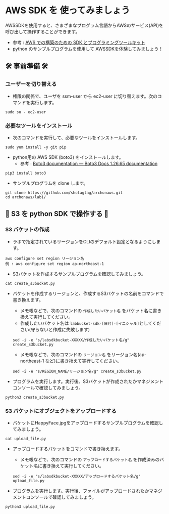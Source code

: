 # AWS SDK を 使ってみましょう
AWSSDKを使用すると、さまざまなプログラム言語からAWSのサービス(API)を呼び出して操作することができます。
- 参考 : [AWS での構築のための SDK とプログラミングツールキット](https://aws.amazon.com/jp/developer/tools/)
- python のサンプルプログラムを使用して AWSSDKを体験してみましょう！

## 🛠️ 事前準備 🛠️

### ユーザーを切り替える
- 権限の関係で、ユーザを ssm-user から ec2-user に切り替えます。次のコマンドを実行します。
```
sudo su - ec2-user
```

### 必要なツールをインストール ###
- 次のコマンドを実行して、必要なツールをインストールします。
```
sudo yum install -y git pip
```
- python用の AWS SDK (boto3) をインストールします。
  - 参考 : [Boto3 documentation — Boto3 Docs 1.26.65 documentation](https://boto3.amazonaws.com/v1/documentation/api/latest/index.html)
```
pip3 install boto3
```

- サンプルプログラムを clone します。
```
git clone https://github.com/shotagtag/archonaws.git
cd archonaws/lab1/
```

## 🚀 S3 を python SDK で操作する 🚀

###  S3 バケットの作成
- ラボで指定されているリージョンをCLIのデフォルト設定となるようにします。
```
aws configure set region リージョン名
例 : aws configure set region ap-northeast-1
```

- S3バケットを作成するサンプルプログラムを確認してみましょう。
```
cat create_s3bucket.py
```

- バケットを作成するリージョンと、作成するS3バケットの名前をコマンドで書き換えます。
  - メモ帳などで、次のコマンドの `作成したいバケット名` をバケット名に書き換えて実行してください。
  - 作成したいバケット名は `labbucket-sdk-[日付]-[イニシャル]`としてください(守らないと作成に失敗します)
  ```
  sed -i -e "s/labsdkbucket-XXXXX/作成したいバケット名/g" create_s3bucket.py
  ```
  - メモ帳などで、次のコマンドの `リージョン名` をリージョン名(ap-northeast-1 など)に書き換えて実行してください。
  ```
  sed -i -e "s/REGION_NAME/リージョン名/g" create_s3bucket.py
  ```

- プログラムを実行します。実行後、S3バケットが作成されたかマネジメントコンソールで確認してみましょう。
```
python3 create_s3bucket.py
```

### S3 バケットにオブジェクトをアップロードする
- バケットにHappyFace.jpgをアップロードするサンプルプログラムを確認してみましょう。
```
cat upload_file.py
```

- アップロードするバケットをコマンドで書き換えます。
  - メモ帳などで、次のコマンドの `アップロードするバケット名` を作成済みのバケット名に書き換えて実行してください。
  ```
  sed -i -e "s/labsdkbucket-XXXXX/アップロードするバケット名/g" upload_file.py
  ```

- プログラムを実行します。実行後、ファイルがアップロードされたかマネジメントコンソールで確認してみましょう。
```
python3 upload_file.py
```
